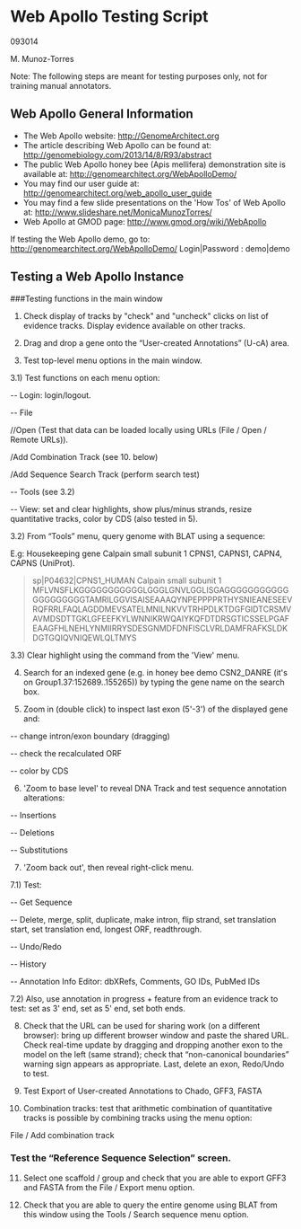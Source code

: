 # Web Apollo Testing Script

093014

M. Munoz-Torres

Note: The following steps are meant for testing purposes only, not for training manual annotators.

## Web Apollo General Information
- The Web Apollo website:
http://GenomeArchitect.org
- The article describing Web Apollo can be found at:  
http://genomebiology.com/2013/14/8/R93/abstract
- The public Web Apollo honey bee (Apis mellifera) demonstration site is available at: 
http://genomearchitect.org/WebApolloDemo/
- You may find our user guide at:
http://genomearchitect.org/web_apollo_user_guide
- You may find a few slide presentations on the 'How Tos' of Web Apollo at:
http://www.slideshare.net/MonicaMunozTorres/
- Web Apollo at GMOD page: 
http://www.gmod.org/wiki/WebApollo 

If testing the Web Apollo demo, go to: http://genomearchitect.org/WebApolloDemo/ 
Login|Password : demo|demo


## Testing a Web Apollo Instance

###Testing functions in the main window

1) Check display of tracks by "check" and "uncheck" clicks on list of evidence tracks. Display evidence available on other tracks. 

2) Drag and drop a gene onto the “User-created Annotations” (U-cA) area.

3) Test top-level menu options in the main window.

3.1) Test functions on each menu option:

-- Login: login/logout. 

-- File 

   //Open (Test that data can be loaded locally using URLs (File / Open / Remote URLs)).

   /Add Combination Track (see 10. below)

   /Add Sequence Search Track (perform search test)

-- Tools (see 3.2)

-- View: set and clear highlights, show plus/minus strands, resize quantitative tracks, color by CDS (also tested in 5).

3.2) From “Tools” menu, query genome with BLAT using a sequence: 

E.g: Housekeeping gene Calpain small subunit 1 CPNS1, CAPNS1, CAPN4, CAPNS (UniProt).

>sp|P04632|CPNS1_HUMAN Calpain small subunit 1 MFLVNSFLKGGGGGGGGGGGLGGGLGNVLGGLISGAGGGGGGGGGGGGGGGGGGGGTAMRILGGVISAISEAAAQYNPEPPPPRTHYSNIEANESEEVRQFRRLFAQLAGDDMEVSATELMNILNKVVTRHPDLKTDGFGIDTCRSMVAVMDSDTTGKLGFEEFKYLWNNIKRWQAIYKQFDTDRSGTICSSELPGAFEAAGFHLNEHLYNMIIRRYSDESGNMDFDNFISCLVRLDAMFRAFKSLDKDGTGQIQVNIQEWLQLTMYS

3.3) Clear highlight using the command from the 'View' menu.

4) Search for an indexed gene (e.g. in honey bee demo CSN2_DANRE (it's on Group1.37:152689..155265)) by typing the gene name on the search box. 

5) Zoom in (double click) to inspect last exon (5'-3') of the displayed gene and:

-- change intron/exon boundary (dragging)

-- check the recalculated ORF

-- color by CDS

6) 'Zoom to base level' to reveal DNA Track and test sequence annotation alterations: 

-- Insertions 

-- Deletions 

-- Substitutions

7) 'Zoom back out', then reveal right-click menu. 

7.1) Test: 

-- Get Sequence

-- Delete, merge, split, duplicate, make intron, flip strand, set translation start, set translation end, longest ORF, readthrough. 

-- Undo/Redo

-- History

-- Annotation Info Editor: dbXRefs, Comments, GO IDs, PubMed IDs

7.2) Also, use annotation in progress + feature from an evidence track to test: set as 3' end, set as 5' end, set both ends.

8) Check that the URL can be used for sharing work (on a different browser): bring up different browser window and paste the shared URL. Check real-time update by dragging and dropping another exon to the model on the left (same strand); check that “non-canonical boundaries” warning sign appears as appropriate. Last, delete an exon, Redo/Undo to test. 

9) Test Export of User-created Annotations to Chado, GFF3, FASTA

10) Combination tracks: test that arithmetic combination of quantitative tracks is possible by combining tracks using the menu option: 

File / Add combination track

### Test the “Reference Sequence Selection” screen. 

11) Select one scaffold / group and check that you are able to export GFF3 and FASTA from the File / Export menu option.

12) Check that you are able to query the entire genome using BLAT from this window using the Tools / Search sequence menu option.
